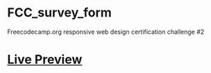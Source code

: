 # FCC_survey_form
Freecodecamp.org responsive web design certification challenge #2

<h1><a href="https://britzdylan.github.io/FCC_survey_form/">Live Preview</a></h1>
